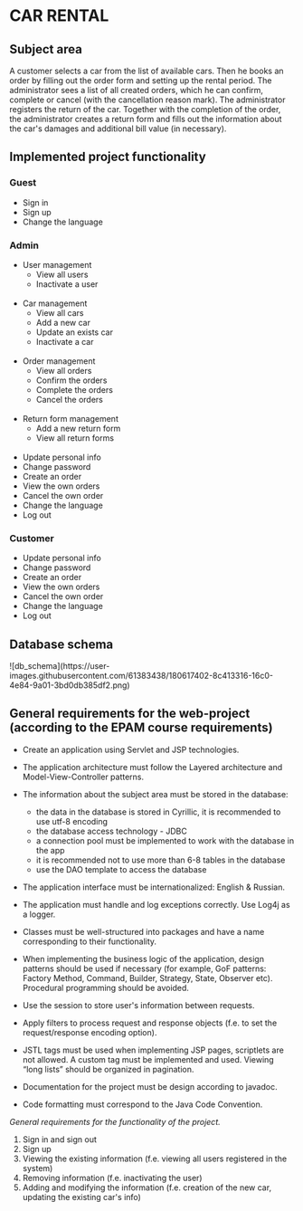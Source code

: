 <h1>CAR RENTAL</h1>
<h2>Subject area</h2>

A customer selects a car from the list of available cars. Then he books an order by filling out the order form and
setting up the rental period. The administrator sees a list of all created orders, which he can confirm, complete or
cancel (with the cancellation reason mark). The administrator registers the return of the car. Together with the
completion of the order, the administrator creates a return form and fills out the information about the car's damages
and additional bill value (in necessary).

<h2>Implemented project functionality</h2>

<h3>Guest</h3>

* Sign in
* Sign up
* Change the language

<h3>Admin</h3>

* User management
    * View all users
    * Inactivate a user
      <br/>
      <br/>
* Car management
    * View all cars
    * Add a new car
    * Update an exists car
    * Inactivate a car
      <br/>
      <br/>
* Order management
    * View all orders
    * Confirm the orders
    * Complete the orders
    * Cancel the orders
      <br/>
      <br/>
* Return form management
    * Add a new return form
    * View all return forms
      <br/>
      <br/>
* Update personal info
* Change password
* Create an order
* View the own orders
* Cancel the own order
* Change the language
* Log out

<h3>Customer</h3>

* Update personal info
* Change password
* Create an order
* View the own orders
* Cancel the own order
* Change the language
* Log out

<h2>Database schema</h2>
![db_schema](https://user-images.githubusercontent.com/61383438/180617402-8c413316-16c0-4e84-9a01-3bd0db385df2.png)

<h2>General requirements for the web-project (according to the EPAM course requirements)</h2>

* Create an application using Servlet and JSP technologies.
* The application architecture must follow the Layered architecture and Model-View-Controller patterns.
* The information about the subject area must be stored in the database:
    * the data in the database is stored in Cyrillic, it is recommended to use utf-8 encoding
    * the database access technology - JDBC
    * a connection pool must be implemented to work with the database in the app
    * it is recommended not to use more than 6-8 tables in the database
    * use the DAO template to access the database

* The application interface must be internationalized: English & Russian.
* The application must handle and log exceptions correctly. Use Log4j as a logger.
* Classes must be well-structured into packages and have a name corresponding to their functionality.
* When implementing the business logic of the application, design patterns should be used if necessary (for example, GoF
  patterns: Factory Method, Command, Builder, Strategy, State, Observer etc). Procedural programming should be avoided.
* Use the session to store user's information between requests.
* Apply filters to process request and response objects (f.e. to set the request/response encoding option).
* JSTL tags must be used when implementing JSP pages, scriptlets are not allowed. A custom tag must be implemented and
  used. Viewing “long lists” should be organized in pagination.
* Documentation for the project must be design according to javadoc.
* Code formatting must correspond to the Java Code Convention.

<i>General requirements for the functionality of the project.</i>

1. Sign in and sign out
2. Sign up
3. Viewing the existing information (f.e. viewing all users registered in the system)
4. Removing information (f.e. inactivating the user)
5. Adding and modifying the information (f.e. creation of the new car, updating the existing car's info)
